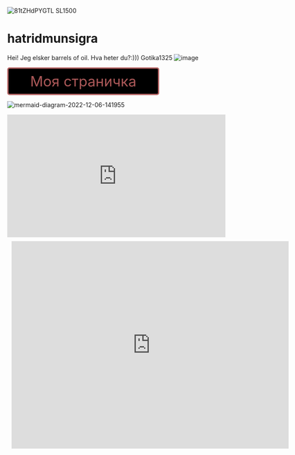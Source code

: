 
![81tZHdPYGTL _SL1500_](https://user-images.githubusercontent.com/114979532/207238345-62a555b9-6403-4243-8f21-7f1fbc5cb486.jpg)
# hatridmunsigra

Hei! Jeg elsker barrels of oil. Hva heter du?:))) 
Gotika1325
![image](https://user-images.githubusercontent.com/114979532/195007490-5a0f82b0-2691-4f0a-9d6d-0ae2b6ef4a79.png)

<style>
.button_1670306534508 {
    display: inline-block !important;
    text-decoration: none !important;
    background-color: #000000 !important;
    color: #ab5858 !important;
    border: 3px solid #b46363 !important;
    border-radius: 5px !important;
    font-size: 33px !important;
    padding: 9px 50px !important; 
    transition: all 0.6s ease !important;
}
.button_1670306534508:hover{
    text-decoration: none !important; 
    background-color: #190000 !important;
    color: #ff0000 !important;
    border-color: #f90000 !important;
}
</style>
<a href="https://github.com/ZAGLO3301/lere" class="button_1670306534508" target="_blank">
  Моя страничка
</a>

![mermaid-diagram-2022-12-06-141955](https://user-images.githubusercontent.com/114979532/205846573-636f15c3-f788-4f41-9313-e4ddadca07d5.png)

<div style="width: 100%;"><div style="position: relative; padding-bottom: 56.25%; padding-top: 0; height: 0;"><iframe title="DARTS QUIZ" frameborder="0" width="1200" height="675" style="position: absolute; top: 0; left: 0; width: 100%; height: 100%;" src="https://view.genial.ly/637335ff75e73f001196adb0" type="text/html" allowscriptaccess="always" allowfullscreen="true" scrolling="yes" allownetworking="all"></iframe> </div> </div>


<div style="width: 640px; height: 480px; margin: 10px; position: relative;"><iframe allowfullscreen frameborder="0" style="width:640px; height:480px" src="https://lucid.app/documents/embedded/eafd9c88-8829-4536-9aa9-59befc353a9e" id="1HJ9aSYBAukT"></iframe></div>
